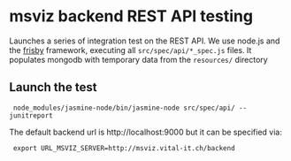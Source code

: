 # msviz backend REST API testing

Launches a series of integration test on the REST API. We use node.js and the [frisby](http://frisbyjs.com/docs/api/) framework, executing all `src/spec/api/*_spec.js` files.
It populates mongodb with temporary data from the `resources/` directory

## Launch the test

     node_modules/jasmine-node/bin/jasmine-node src/spec/api/ --junitreport
     
 The default backend url is http://localhost:9000 but it can be specified via:
 
     export URL_MSVIZ_SERVER=http://msviz.vital-it.ch/backend
